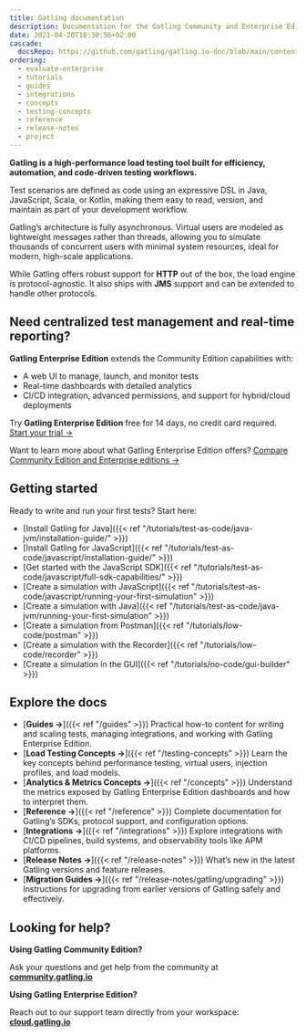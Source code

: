 ```yaml
---
title: Gatling documentation
description: Documentation for the Gatling Community and Enterprise Edition load testing tools.
date: 2021-04-20T18:30:56+02:00
cascade:
  docsRepo: https://github.com/gatling/gatling.io-doc/blob/main/content
ordering:
  - evaluate-enterprise
  - tutorials
  - guides
  - integrations
  - concepts
  - testing-concepts
  - reference
  - release-notes
  - project
---
```


**Gatling is a high-performance load testing tool built for efficiency, automation, and code-driven testing workflows.**

Test scenarios are defined as code using an expressive DSL in Java, JavaScript, Scala, or Kotlin, making them easy to read, version, and maintain as part of your development workflow.

Gatling’s architecture is fully asynchronous. Virtual users are modeled as lightweight messages rather than threads, allowing you to simulate thousands of concurrent users with minimal system resources, ideal for modern, high-scale applications.

While Gatling offers robust support for **HTTP** out of the box, the load engine is protocol-agnostic. It also ships with **JMS** support and can be extended to handle other protocols.

## Need centralized test management and real-time reporting?

**Gatling Enterprise Edition** extends the Community Edition capabilities with:

- A web UI to manage, launch, and monitor tests
- Real-time dashboards with detailed analytics
- CI/CD integration, advanced permissions, and support for hybrid/cloud deployments

Try **Gatling Enterprise Edition** free for 14 days, no credit card required.[ Start your trial →](https://cloud.gatling.io?utm_source=docs)

Want to learn more about what Gatling Enterprise Edition offers? [Compare Community Edition and Enterprise editions →](https://gatling.io/products/oss-vs-enterprise?utm_source=docs)

## Getting started

Ready to write and run your first tests? Start here:

- [Install Gatling for Java]({{< ref "/tutorials/test-as-code/java-jvm/installation-guide/" >}})
- [Install Gatling for JavaScript]({{< ref "/tutorials/test-as-code/javascript/installation-guide/" >}})
- [Get started with the JavaScript SDK]({{< ref "/tutorials/test-as-code/javascript/full-sdk-capabilities/" >}})
- [Create a simulation with JavaScript]({{< ref "/tutorials/test-as-code/javascript/running-your-first-simulation" >}})
- [Create a simulation with Java]({{< ref "/tutorials/test-as-code/java-jvm/running-your-first-simulation" >}})
- [Create a simulation from Postman]({{< ref "/tutorials/low-code/postman" >}})
- [Create a simulation with the Recorder]({{< ref "/tutorials/low-code/recorder" >}})
- [Create a simulation in the GUI]({{< ref "/tutorials/no-code/gui-builder" >}})

## Explore the docs

- [**Guides →**]({{< ref "/guides" >}}) Practical how-to content for writing and scaling tests, managing integrations, and working with Gatling Enterprise Edition.
- [**Load Testing Concepts →**]({{< ref "/testing-concepts" >}}) Learn the key concepts behind performance testing, virtual users, injection profiles, and load models.
- [**Analytics & Metrics Concepts →**]({{< ref "/concepts" >}}) Understand the metrics exposed by Gatling Enterprise Edition dashboards and how to interpret them.
- [**Reference →**]({{< ref "/reference" >}}) Complete documentation for Gatling’s SDKs, protocol support, and configuration options.
- [**Integrations →**]({{< ref "/integrations" >}}) Explore integrations with CI/CD pipelines, build systems, and observability tools like APM platforms.
- [**Release Notes →**]({{< ref "/release-notes" >}}) What’s new in the latest Gatling versions and feature releases.
- [**Migration Guides →**]({{< ref "/release-notes/gatling/upgrading" >}}) Instructions for upgrading from earlier versions of Gatling safely and effectively.

## Looking for help?

**Using Gatling Community Edition?**

Ask your questions and get help from the community at [**community.gatling.io**](https://community.gatling.io/)

**Using Gatling Enterprise Edition?**

Reach out to our support team directly from your workspace: [**cloud.gatling.io**](https://cloud.gatling.io/)
